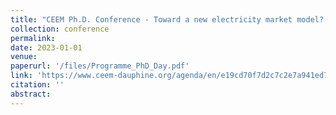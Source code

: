 ```yaml
---
title: "CEEM Ph.D. Conference - Toward a new electricity market model? University Paris Dauphine - PSL, 2023"
collection: conference
permalink: 
date: 2023-01-01
venue:
paperurl: '/files/Programme_PhD_Day.pdf'
link: 'https://www.ceem-dauphine.org/agenda/en/e19cd70f7d2c7c2e7a941ed79aa3f17e970d2b17'
citation: ''
abstract: 
---
```

